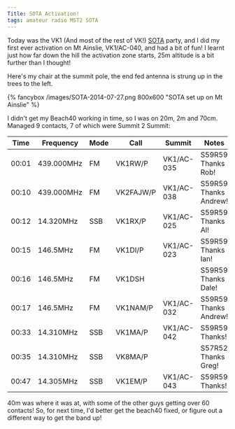 ```yaml
---
Title: SOTA Activation!
tags: amateur radio MST2 SOTA
---
```

Today was the VK1 (And most of the rest of VK!) [SOTA](http://sota.org.uk) party, and I did my first ever activation on Mt Ainslie, VK1/AC-040, and had a bit of fun!  I learnt just how far down the hill the activation zone starts, 25m altitude is a bit further than I thought!

Here's my chair at the summit pole, the end fed antenna is strung up in the trees to the left.

{% fancybox /images/SOTA-2014-07-27.png 800x600 "SOTA set up on Mt Ainslie" %}

<!--more-->

I didn't get my Beach40 working in time, so I was on 20m, 2m and 70cm. Managed 9 contacts, 7 of which were Summit 2 Summit:

Time|Frequency|Mode|Call|Summit|Notes
----|---------|----|----|------|-----
00:01|439.000MHz|FM|VK1RW/P|VK1/AC-035|S59R59 Thanks Rob!
00:10|439.000MHz|FM|VK2FAJW/P|VK1/AC-038|S59R59 Thanks Andrew!
00:12|14.320MHz|SSB|VK1RX/P|VK1/AC-025|S59R59 Thanks Al!
00:15|146.5MHz|FM|VK1DI/P|VK1/AC-023|S59R59 Thanks Ian!
00:16|146.5MHz|FM|VK1DSH||S59R59 Thanks Dale!
00:17|146.5MHz|FM|VK1NAM/P|VK1/AC-032|S59R59 Thanks Andrew!
00:33|14.310MHz|SSB|VK1MA/P|VK1/AC-042|S59R59 Thanks!
00:35|14.310MHz|SSB|VK8MA/P||S57R52 Thanks Greg!
00:47|14.305MHz|SSB|VK1EM/P|VK1/AC-043|S59R59 Thanks!


40m was where it was at, with some of the other guys getting over 60 contacts! So, for next time, I'd better get the beach40 fixed, or figure out a different way to get the band up!



